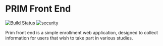 # PRIM Front End

[![Build Status](https://travis-ci.org/cbitstech/prim-front-end.svg?branch=master)](https://travis-ci.org/cbitstech/prim-front-end) [![security](https://hakiri.io/github/cbitstech/prim-front-end/master.svg)](https://hakiri.io/github/cbitstech/prim-front-end/master)

Prim front end is a simple enrollment web application, designed to collect
information for users that wish to take part in various studies.

